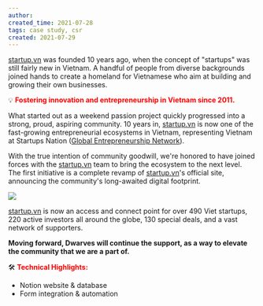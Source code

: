 ```yaml
---
author: 
created_time: 2021-07-28
tags: case study, csr
created: 2021-07-29
---
```


<!-- column_list 22e28440-fa65-4113-821f-0539bad6a86c -->

<!-- column 510c01eb-77c1-4706-b64f-57969062d587 -->

<span style='color:red'>[startup.vn](http://startup.vn/)</span> was founded 10 years ago, when the concept of "startups" was still fairly new in Vietnam. A handful of people from diverse backgrounds joined hands to create a homeland for Vietnamese who aim at building and growing their own businesses.


<!-- column 5773cd81-ff60-45e2-bf00-d4d86fbc4751 -->

💡 <span style='color:red'>**Fostering innovation and entrepreneurship in Vietnam since 2011.**</span>

What started out as a weekend passion project quickly progressed into a strong, proud, aspiring community. 10 years in, <span style='color:red'>[startup.vn](http://startup.vn/)</span> is now one of the fast-growing entrepreneurial ecosystems in Vietnam, representing Vietnam at Startups Nation ([Global Entrepreneurship Network](https://www.genglobal.org/)).


With the true intention of community goodwill, we're honored to have joined forces with the <span style='color:red'>[startup.vn](http://startup.vn/)</span> team to bring the ecosystem to the next level. The first initiative is a complete revamp of <span style='color:red'>[startup.vn](http://startup.vn/)</span>'s official site, announcing the community's long-awaited digital footprint.


<!-- column_list 6f58a75e-ce1e-452e-86c1-5a67546c09e8 -->

<!-- column 3afe4d99-95f4-4dff-b686-54f08f81bbc6 -->

![](https://s3.us-west-2.amazonaws.com/secure.notion-static.com/54057e16-6275-4664-8ce6-3224ea7459ad/Screen_Shot_2021-07-29_at_1.19.32_AM.png?X-Amz-Algorithm=AWS4-HMAC-SHA256&X-Amz-Content-Sha256=UNSIGNED-PAYLOAD&X-Amz-Credential=AKIAT73L2G45EIPT3X45%2F20231031%2Fus-west-2%2Fs3%2Faws4_request&X-Amz-Date=20231031T202303Z&X-Amz-Expires=3600&X-Amz-Signature=3e0e46de70d37e0f5c095c9e7368766aa67f77baefc68ceb9284b4569e876d3b&X-Amz-SignedHeaders=host&x-id=GetObject)

<!-- column 6127dfb9-6ef3-4a20-8026-a65d73d5d759 -->

<span style='color:red'>[startup.vn](http://startup.vn/)</span> is now an access and connect point for over 490 Viet startups, 220 active investors all around the globe, 130 special deals, and a vast network of supporters.


**Moving forward, Dwarves will continue the support, as a way to elevate the community that we are a part of.**


🛠 <span style='color:red'>**Technical Highlights:**</span>
- Notion website & database
- Form integration & automation



